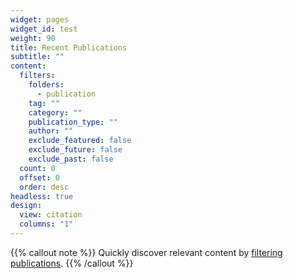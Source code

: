 ```yaml
---
widget: pages
widget_id: test
weight: 90
title: Recent Publications
subtitle: ""
content:
  filters:
    folders:
      - publication
    tag: ""
    category: ""
    publication_type: ""
    author: ""
    exclude_featured: false
    exclude_future: false
    exclude_past: false
  count: 0
  offset: 0
  order: desc
headless: true
design:
  view: citation
  columns: "1"
---
```


{{% callout note %}}
Quickly discover relevant content by [filtering publications](./publication/).
{{% /callout %}}
